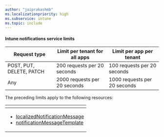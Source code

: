 ```yaml
---
author: "jaiprakashmb"
ms.localizationpriority: high
ms.subservice: intune
ms.topic: include
---
```

<!-- markdownlint-disable MD041 -->

#### Intune notifications service limits

| Request type | Limit per tenant for all apps | Limit per app per tenant |
| ------------ | ----------------------------- | ------------------------ |
| POST, PUT, DELETE, PATCH | 200 requests per 20 seconds | 100 requests per 20 seconds |
| Any | 2000 requests per 20 seconds | 1000 requests per 20 seconds |

The preceding limits apply to the following resources: 

| <!-- fake header--> |
|---|
| <ul> <li> [localizedNotificationMessage](/graph/api/resources/intune-notification-localizednotificationmessage)  <li> [notificationMessageTemplate](/graph/api/resources/intune-notification-notificationmessagetemplate) </ul> |
